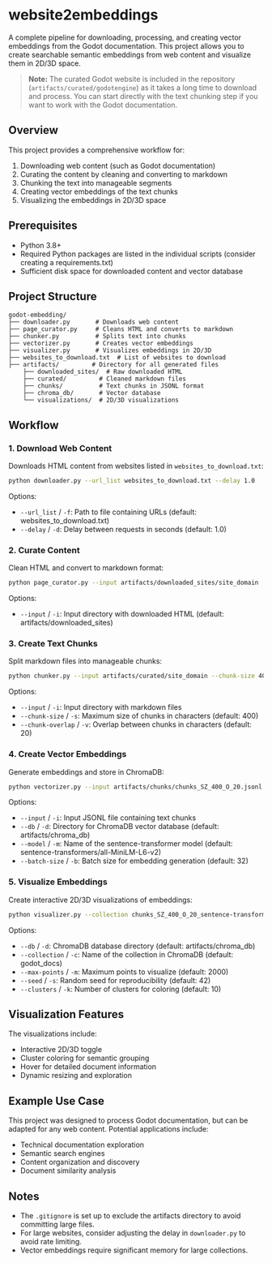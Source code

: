 # website2embeddings

A complete pipeline for downloading, processing, and creating vector embeddings from the Godot documentation. This project allows you to create searchable semantic embeddings from web content and visualize them in 2D/3D space.

> **Note:** The curated Godot website is included in the repository (`artifacts/curated/godotengine`) as it takes a long time to download and process. You can start directly with the text chunking step if you want to work with the Godot documentation.

## Overview

This project provides a comprehensive workflow for:

1. Downloading web content (such as Godot documentation)
2. Curating the content by cleaning and converting to markdown
3. Chunking the text into manageable segments
4. Creating vector embeddings of the text chunks
5. Visualizing the embeddings in 2D/3D space

## Prerequisites

- Python 3.8+
- Required Python packages are listed in the individual scripts (consider creating a requirements.txt)
- Sufficient disk space for downloaded content and vector database

## Project Structure

```
godot-embedding/
├── downloader.py       # Downloads web content
├── page_curator.py     # Cleans HTML and converts to markdown
├── chunker.py          # Splits text into chunks
├── vectorizer.py       # Creates vector embeddings
├── visualizer.py       # Visualizes embeddings in 2D/3D
├── websites_to_download.txt  # List of websites to download
├── artifacts/         # Directory for all generated files
    ├── downloaded_sites/  # Raw downloaded HTML
    ├── curated/         # Cleaned markdown files
    ├── chunks/          # Text chunks in JSONL format
    ├── chroma_db/       # Vector database
    └── visualizations/  # 2D/3D visualizations
```

## Workflow

### 1. Download Web Content

Downloads HTML content from websites listed in `websites_to_download.txt`:

```bash
python downloader.py --url_list websites_to_download.txt --delay 1.0
```

Options:
- `--url_list` / `-f`: Path to file containing URLs (default: websites_to_download.txt)
- `--delay` / `-d`: Delay between requests in seconds (default: 1.0)

### 2. Curate Content

Clean HTML and convert to markdown format:

```bash
python page_curator.py --input artifacts/downloaded_sites/site_domain
```

Options:
- `--input` / `-i`: Input directory with downloaded HTML (default: artifacts/downloaded_sites)

### 3. Create Text Chunks

Split markdown files into manageable chunks:

```bash
python chunker.py --input artifacts/curated/site_domain --chunk-size 400 --chunk-overlap 20
```

Options:
- `--input` / `-i`: Input directory with markdown files
- `--chunk-size` / `-s`: Maximum size of chunks in characters (default: 400)
- `--chunk-overlap` / `-v`: Overlap between chunks in characters (default: 20)

### 4. Create Vector Embeddings

Generate embeddings and store in ChromaDB:

```bash
python vectorizer.py --input artifacts/chunks/chunks_SZ_400_O_20.jsonl --db artifacts/chroma_db
```

Options:
- `--input` / `-i`: Input JSONL file containing text chunks
- `--db` / `-d`: Directory for ChromaDB vector database (default: artifacts/chroma_db)
- `--model` / `-m`: Name of the sentence-transformer model (default: sentence-transformers/all-MiniLM-L6-v2)
- `--batch-size` / `-b`: Batch size for embedding generation (default: 32)

### 5. Visualize Embeddings

Create interactive 2D/3D visualizations of embeddings:

```bash
python visualizer.py --collection chunks_SZ_400_O_20_sentence-transformers_all-MiniLM-L6-v2
```

Options:
- `--db` / `-d`: ChromaDB database directory (default: artifacts/chroma_db)
- `--collection` / `-c`: Name of the collection in ChromaDB (default: godot_docs)
- `--max-points` / `-m`: Maximum points to visualize (default: 2000)
- `--seed` / `-s`: Random seed for reproducibility (default: 42)
- `--clusters` / `-k`: Number of clusters for coloring (default: 10)

## Visualization Features

The visualizations include:
- Interactive 2D/3D toggle
- Cluster coloring for semantic grouping
- Hover for detailed document information
- Dynamic resizing and exploration

## Example Use Case

This project was designed to process Godot documentation, but can be adapted for any web content. Potential applications include:
- Technical documentation exploration
- Semantic search engines
- Content organization and discovery
- Document similarity analysis

## Notes

- The `.gitignore` is set up to exclude the artifacts directory to avoid committing large files.
- For large websites, consider adjusting the delay in `downloader.py` to avoid rate limiting.
- Vector embeddings require significant memory for large collections.